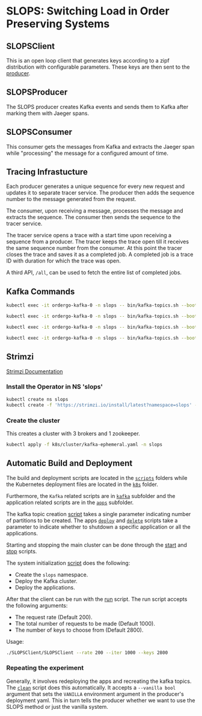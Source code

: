 # SLOPS: Switching Load in Order Preserving Systems

## SLOPSClient

This is an open loop client that generates keys according to a zipf distribution with configurable parameters. These keys are then sent to the [producer](#slopsproducer).

## SLOPSProducer

The SLOPS producer creates Kafka events and sends them to Kafka after marking them with Jaeger spans.

## SLOPSConsumer

This consumer gets the messages from Kafka and extracts the Jaeger span while "processing" the message for a configured amount of time.

## Tracing Infrastucture

Each producer generates a unique sequence for every new request and updates it to separate tracer service. The producer then adds the sequence number to the message generated from the request.

The consumer, upon receiving a message, processes the message and extracts the sequence. The consumer then sends the sequence to the tracer service.

The tracer service opens a trace with a start time upon receiving a sequence from a producer. The tracer keeps the trace open till it receives the same sequence number from the consumer. At this point the tracer closes the trace and saves it as a completed job. A completed job is a trace ID with duration for which the trace was open.

A third API, `/all`, can be used to fetch the entire list of completed jobs.

## Kafka Commands

```bash
kubectl exec -it ordergo-kafka-0 -n slops -- bin/kafka-topics.sh --bootstrap-server ordergo-kafka-bootstrap:9092 --list
```

```bash
kubectl exec -it ordergo-kafka-0 -n slops -- bin/kafka-topics.sh --bootstrap-server ordergo-kafka-bootstrap:9092 --describe --topic OrderGo
```

```bash
kubectl exec -it ordergo-kafka-0 -n slops -- bin/kafka-topics.sh --bootstrap-server ordergo-kafka-bootstrap:9092 --delete --topic OrderGo
```

```bash
kubectl exec -it ordergo-kafka-0 -n slops -- bin/kafka-topics.sh --bootstrap-server ordergo-kafka-bootstrap:9092 --create --replication-factor 2 --partitions 10 --topic OrderGo
```

## Strimzi

[Strimzi Documentation](https://strimzi.io/documentation/)

### Install the Operator in NS 'slops'

```bash
kubectl create ns slops
kubectl create -f 'https://strimzi.io/install/latest?namespace=slops' -n slops
```

### Create the cluster

This creates a cluster with 3 brokers and 1 zookeeper.

```bash
kubectl apply -f k8s/cluster/kafka-ephemeral.yaml -n slops
```

## Automatic Build and Deployment

The build and deployment scripts are located in the [`scripts`](./scripts/) folders while the Kubernetes deployment files are located in the [`k8s`](./k8s/) folder.

Furthermore, the `Kafka` related scripts are in [`kafka`](./scripts/kafka/) subfolder and the application related scripts are in the [`apps`](./scripts/apps/) subfolder.

The kafka topic creation [script](./scripts/kafka/create.sh) takes a single parameter indicating number of partitions to be created. The apps [`deploy`](./scripts/apps/deploy.sh) and [`delete`](./scripts/apps/delete.sh) scripts take a parameter to indicate whether to shutdown a specific application or all the applications.

Starting and stopping the main cluster can be done through the [start](./scripts/start_cluster.sh) and [stop](./scripts/stop_cluster.sh) scripts.

The system initialization [script](./scripts/init_system.sh) does the following:
- Create the `slops` namespace.
- Deploy the Kafka cluster.
- Deploy the applications.

After that the client can be run with the [run](./scripts/apps/run.sh) script. The run script accepts the following arguments:
- The request rate (Default 200).
- The total number of requests to be made (Default 1000).
- The number of keys to choose from (Default 2800).

Usage:
```bash
./SLOPSClient/SLOPSClient --rate 200 --iter 1000 --keys 2800
```

### Repeating the experiment

Generally, it involves redeploying the apps and recreating the kafka topics. The [`clean`](./scripts/clean.sh) script does this automatically. It accepts a `--vanilla bool` argument that sets the `VANILLA` environment argument in the producer's deployment yaml. This in turn tells the producer whether we want to use the SLOPS method or just the vanilla system.
